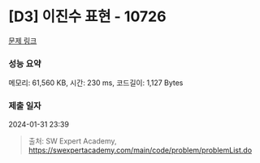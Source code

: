 # [D3] 이진수 표현 - 10726 

[문제 링크](https://swexpertacademy.com/main/code/problem/problemDetail.do?contestProbId=AXRSXf_a9qsDFAXS) 

### 성능 요약

메모리: 61,560 KB, 시간: 230 ms, 코드길이: 1,127 Bytes

### 제출 일자

2024-01-31 23:39



> 출처: SW Expert Academy, https://swexpertacademy.com/main/code/problem/problemList.do